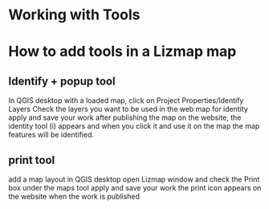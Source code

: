 # Working with Tools

# How to add tools in a Lizmap map

## Identify + popup tool

In QGIS desktop with a loaded map, click on Project Properties/Identify Layers
Check the layers you want to be used in the web map for identity
apply and save your work
after publishing the map on the website, the identity tool (i) appears and when you click it and use it on the map the map features will be identified.

## print tool

add a map layout in QGIS desktop
open Lizmap window and check the Print box under the maps tool
apply and save your work
the print icon appears on the website when the work is published
